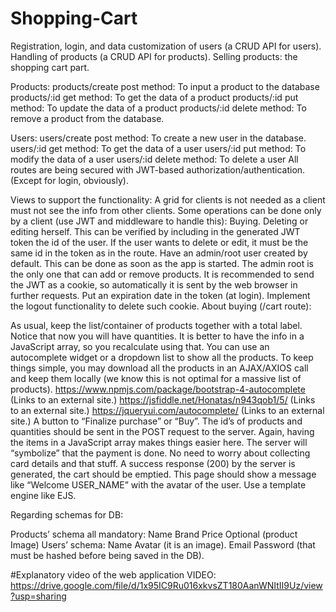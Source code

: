# Shopping-Cart
Registration, login, and data customization of users (a CRUD API for users).
Handling of products (a CRUD API for products).
Selling products: the shopping cart part.

Products:
products/create post method: To input a product to the database
products/:id get method: To get the data of a product
products/:id put method: To update the data of a product
products/:id delete method: To remove a product from the database.

Users:
users/create post method: To create a new user in the database.
users/:id get method: To get the data of a user
users/:id put method: To modify the data of a user
users/:id delete method: To delete a user
All routes are being secured with JWT-based authorization/authentication. (Except for login, obviously).

Views to support the functionality:
A grid for clients is not needed as a client must not see the info from other clients.
Some operations can be done only by a client (use JWT and middleware to handle this):
Buying.
Deleting or editing herself. This can be verified by including in the generated JWT token the id of the user. If the user wants to delete or edit, it must be the same id in the token as in the route.
Have an admin/root user created by default. This can be done as soon as the app is started.
The admin root is the only one that can add or remove products.
It is recommended to send the JWT as a cookie, so automatically it is sent by the web browser in further requests.
Put an expiration date in the token (at login).
Implement the logout functionality to delete such cookie.
About buying (/cart route):

As usual, keep the list/container of products together with a total label. Notice that now you will have quantities. It is better to have the info in a JavaScript array, so you recalculate using that.
You can use an autocomplete widget or a dropdown list to show all the products.
To keep things simple, you may download all the products in an AJAX/AXIOS call and keep them locally (we know this is not optimal for a massive list of products).
https://www.npmjs.com/package/bootstrap-4-autocomplete (Links to an external site.) https://jsfiddle.net/Honatas/n943qob1/5/ (Links to an external site.)
https://jqueryui.com/autocomplete/ (Links to an external site.)
A button to “Finalize purchase” or “Buy”.
The id’s of products and quantities should be sent in the POST request to the server.
Again, having the items in a JavaScript array makes things easier here.
The server will “symbolize” that the payment is done.
No need to worry about collecting card details and that stuff.
A success response (200) by the server is generated, the cart should be emptied.
This page should show a message like “Welcome USER_NAME” with the avatar of the user.
Use a template engine like EJS.
 

Regarding schemas for DB:

Products’ schema all mandatory:
Name
Brand
Price
Optional (product Image)
Users’ schema:
Name
Avatar (it is an image).
Email
Password (that must be hashed before being saved in the DB).

#Explanatory video of the web application
VIDEO: https://drive.google.com/file/d/1x95IC9Ru016xkvsZT180AanWNItII9Uz/view?usp=sharing
